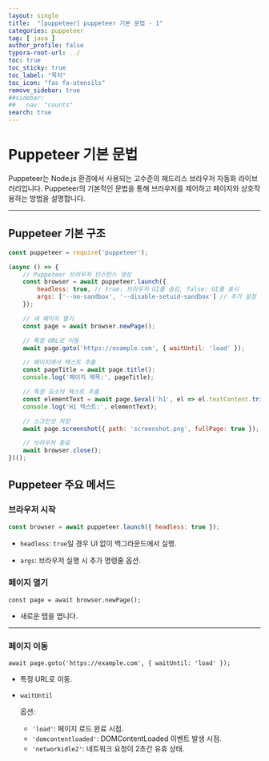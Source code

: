 ```yaml
---
layout: single
title:  "[puppeteer] puppeteer 기본 문법 - 1"
categories: puppeteer
tag: [ java ]
author_profile: false
typora-root-url: ../
toc: true
toc_sticky: true
toc_label: "목차"
toc_icon: "fas fa-utensils" 
remove_sidebar: true
##sidebar:
##   nav: "counts"
search: true
---
```


# Puppeteer 기본 문법

Puppeteer는 Node.js 환경에서 사용되는 고수준의 헤드리스 브라우저 자동화 라이브러리입니다. Puppeteer의 기본적인 문법을 통해 브라우저를 제어하고 페이지와 상호작용하는 방법을 설명합니다.

------

## Puppeteer 기본 구조

```javascript
const puppeteer = require('puppeteer');

(async () => {
    // Puppeteer 브라우저 인스턴스 생성
    const browser = await puppeteer.launch({
        headless: true, // true: 브라우저 UI를 숨김, false: UI를 표시
        args: ['--no-sandbox', '--disable-setuid-sandbox'] // 추가 설정
    });

    // 새 페이지 열기
    const page = await browser.newPage();

    // 특정 URL로 이동
    await page.goto('https://example.com', { waitUntil: 'load' });

    // 페이지에서 텍스트 추출
    const pageTitle = await page.title();
    console.log('페이지 제목:', pageTitle);

    // 특정 요소의 텍스트 추출
    const elementText = await page.$eval('h1', el => el.textContent.trim());
    console.log('H1 텍스트:', elementText);

    // 스크린샷 저장
    await page.screenshot({ path: 'screenshot.png', fullPage: true });

    // 브라우저 종료
    await browser.close();
})();

```

## Puppeteer 주요 메서드

### 브라우저 시작

```javascript
const browser = await puppeteer.launch({ headless: true });
```

* `headless`: `true`일 경우 UI 없이 백그라운드에서 실행.

* `args`: 브라우저 실행 시 추가 명령줄 옵션.

### 페이지 열기

```
const page = await browser.newPage();
```

- 새로운 탭을 엽니다.

------

### 페이지 이동

```
await page.goto('https://example.com', { waitUntil: 'load' });
```

- 특정 URL로 이동.

- ```
  waitUntil
  ```

   옵션:

  - `'load'`: 페이지 로드 완료 시점.
  - `'domcontentloaded'`: DOMContentLoaded 이벤트 발생 시점.
  - `'networkidle2'`: 네트워크 요청이 2초간 유휴 상태.